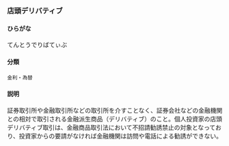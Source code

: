 <div style="display:none;">

## [あ行](securities-terms?id=あ行)
## [か行](securities-terms?id=か行)
## [さ行](securities-terms?id=さ行)
## [た行](securities-terms?id=た行)

</div>

### 店頭デリバティブ

#### ひらがな

てんとうでりばてぃぶ

#### 分類

`金利・為替`

#### 説明

証券取引所や金融取引所などの取引所を介すことなく、証券会社などの金融機関との相対で取引される金融派生商品（デリバティブ）のこと。個人投資家の店頭デリバティブ取引は、金融商品取引法において不招請勧誘禁止の対象となっており、投資家からの要請がなければ金融機関は訪問や電話による勧誘ができない。

<div style="display:none;">

## [な行](securities-terms?id=な行)
## [は行](securities-terms?id=は行)
## [ま行](securities-terms?id=ま行)
## [や行](securities-terms?id=や行)
## [ら行](securities-terms?id=ら行)
## [わ行](securities-terms?id=わ行)
## [英数字・記号](securities-terms?id=英数字・記号)

</div>

